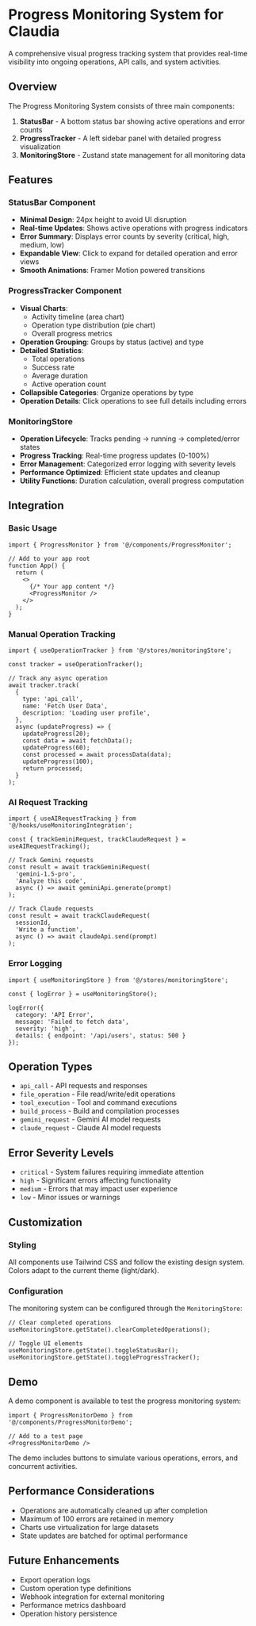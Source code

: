 # Progress Monitoring System for Claudia

A comprehensive visual progress tracking system that provides real-time visibility into ongoing operations, API calls, and system activities.

## Overview

The Progress Monitoring System consists of three main components:

1. **StatusBar** - A bottom status bar showing active operations and error counts
2. **ProgressTracker** - A left sidebar panel with detailed progress visualization
3. **MonitoringStore** - Zustand state management for all monitoring data

## Features

### StatusBar Component
- **Minimal Design**: 24px height to avoid UI disruption
- **Real-time Updates**: Shows active operations with progress indicators
- **Error Summary**: Displays error counts by severity (critical, high, medium, low)
- **Expandable View**: Click to expand for detailed operation and error views
- **Smooth Animations**: Framer Motion powered transitions

### ProgressTracker Component
- **Visual Charts**: 
  - Activity timeline (area chart)
  - Operation type distribution (pie chart)
  - Overall progress metrics
- **Operation Grouping**: Groups by status (active) and type
- **Detailed Statistics**:
  - Total operations
  - Success rate
  - Average duration
  - Active operation count
- **Collapsible Categories**: Organize operations by type
- **Operation Details**: Click operations to see full details including errors

### MonitoringStore
- **Operation Lifecycle**: Tracks pending → running → completed/error states
- **Progress Tracking**: Real-time progress updates (0-100%)
- **Error Management**: Categorized error logging with severity levels
- **Performance Optimized**: Efficient state updates and cleanup
- **Utility Functions**: Duration calculation, overall progress computation

## Integration

### Basic Usage

```tsx
import { ProgressMonitor } from '@/components/ProgressMonitor';

// Add to your app root
function App() {
  return (
    <>
      {/* Your app content */}
      <ProgressMonitor />
    </>
  );
}
```

### Manual Operation Tracking

```tsx
import { useOperationTracker } from '@/stores/monitoringStore';

const tracker = useOperationTracker();

// Track any async operation
await tracker.track(
  {
    type: 'api_call',
    name: 'Fetch User Data',
    description: 'Loading user profile',
  },
  async (updateProgress) => {
    updateProgress(20);
    const data = await fetchData();
    updateProgress(60);
    const processed = await processData(data);
    updateProgress(100);
    return processed;
  }
);
```

### AI Request Tracking

```tsx
import { useAIRequestTracking } from '@/hooks/useMonitoringIntegration';

const { trackGeminiRequest, trackClaudeRequest } = useAIRequestTracking();

// Track Gemini requests
const result = await trackGeminiRequest(
  'gemini-1.5-pro',
  'Analyze this code',
  async () => await geminiApi.generate(prompt)
);

// Track Claude requests
const result = await trackClaudeRequest(
  sessionId,
  'Write a function',
  async () => await claudeApi.send(prompt)
);
```

### Error Logging

```tsx
import { useMonitoringStore } from '@/stores/monitoringStore';

const { logError } = useMonitoringStore();

logError({
  category: 'API Error',
  message: 'Failed to fetch data',
  severity: 'high',
  details: { endpoint: '/api/users', status: 500 }
});
```

## Operation Types

- `api_call` - API requests and responses
- `file_operation` - File read/write/edit operations
- `tool_execution` - Tool and command executions
- `build_process` - Build and compilation processes
- `gemini_request` - Gemini AI model requests
- `claude_request` - Claude AI model requests

## Error Severity Levels

- `critical` - System failures requiring immediate attention
- `high` - Significant errors affecting functionality
- `medium` - Errors that may impact user experience
- `low` - Minor issues or warnings

## Customization

### Styling
All components use Tailwind CSS and follow the existing design system. Colors adapt to the current theme (light/dark).

### Configuration
The monitoring system can be configured through the `MonitoringStore`:

```tsx
// Clear completed operations
useMonitoringStore.getState().clearCompletedOperations();

// Toggle UI elements
useMonitoringStore.getState().toggleStatusBar();
useMonitoringStore.getState().toggleProgressTracker();
```

## Demo

A demo component is available to test the progress monitoring system:

```tsx
import { ProgressMonitorDemo } from '@/components/ProgressMonitorDemo';

// Add to a test page
<ProgressMonitorDemo />
```

The demo includes buttons to simulate various operations, errors, and concurrent activities.

## Performance Considerations

- Operations are automatically cleaned up after completion
- Maximum of 100 errors are retained in memory
- Charts use virtualization for large datasets
- State updates are batched for optimal performance

## Future Enhancements

- Export operation logs
- Custom operation type definitions
- Webhook integration for external monitoring
- Performance metrics dashboard
- Operation history persistence